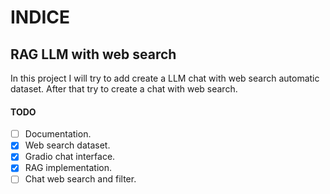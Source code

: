 # INDICE

## RAG LLM with web search

In this project I will try to add create a LLM chat with web search automatic dataset. After that try to create a chat with web search.

#### TODO

* [ ] Documentation.
* [X] Web search dataset.
* [X] Gradio chat interface.
* [X] RAG implementation.
* [ ] Chat web search and filter.
